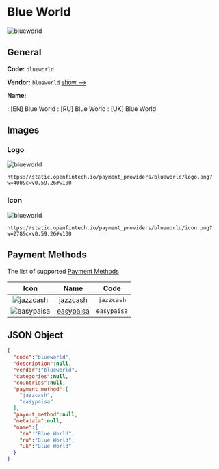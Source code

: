 
# Blue World 
![blueworld](https://static.openfintech.io/payment_providers/blueworld/logo.png?w=400&c=v0.59.26#w100)  

## General 
 
**Code:** `blueworld` 
 
**Vendor:** `blueworld` [show -->](/vendors/blueworld/) 
 
**Name:** 
 
:	[EN] Blue World 
:	[RU] Blue World 
:	[UK] Blue World 
 

## Images 

### Logo 
 
![blueworld](https://static.openfintech.io/payment_providers/blueworld/logo.png?w=400&c=v0.59.26#w100)  

```
https://static.openfintech.io/payment_providers/blueworld/logo.png?w=400&c=v0.59.26#w100
```  

### Icon 
 
![blueworld](https://static.openfintech.io/payment_providers/blueworld/icon.png?w=278&c=v0.59.26#w100)  

```
https://static.openfintech.io/payment_providers/blueworld/icon.png?w=278&c=v0.59.26#w100
```  

## Payment Methods 
 
The list of supported [Payment Methods](/payment-methods/) 

|Icon|Name|Code| 
|:---:|:---:|:---:| 
|![jazzcash](https://static.openfintech.io/payment_methods/jazzcash/icon.svg?w=278&c=v0.59.26#w100) |[jazzcash](/payment-methods/jazzcash/)|`jazzcash`| 
|![easypaisa](https://static.openfintech.io/payment_methods/easypaisa/icon.svg?w=278&c=v0.59.26#w100) |[easypaisa](/payment-methods/easypaisa/)|`easypaisa`| 
 

## JSON Object 

```json
{
  "code":"blueworld",
  "description":null,
  "vendor":"blueworld",
  "categories":null,
  "countries":null,
  "payment_method":[
    "jazzcash",
    "easypaisa"
  ],
  "payout_method":null,
  "metadata":null,
  "name":{
    "en":"Blue World",
    "ru":"Blue World",
    "uk":"Blue World"
  }
}
```  

